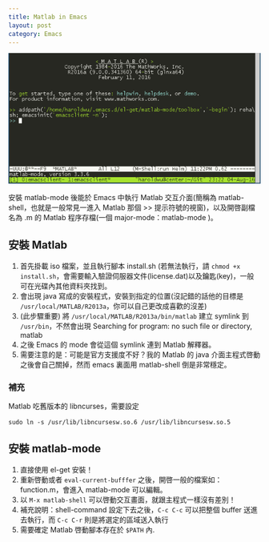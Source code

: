 ```yaml
---
title: Matlab in Emacs
layout: post
category: Emacs
---
```


![Matlab in Emacs](/assets/img/matlabemacs.png)

安裝 matlab-mode 後能於 Emacs 中執行 Matlab 交互介面(簡稱為 matlab-shell，也就是一般常見一進入 Matlab 那個 >> 提示符號的視窗)，以及開啓副檔名為 .m 的 Matlab 程序存檔(一個 major-mode：matlab-mode )。

## 安裝 Matlab

1. 首先掛載 iso 檔案，並且執行腳本 install.sh (若無法執行，請 `chmod +x install.sh`，會需要輸入驗證伺服器文件(license.dat)以及鑰匙(key)，一般可在光碟內其他資料夾找到。
2. 會出現 java 寫成的安裝程式，安裝到指定的位置(沒記錯的話他的目標是 `/usr/local/MATLAB/R2013a`，你可以自己更改成喜歡的沒差)
3. (此步驟重要) 將 `/usr/local/MATLAB/R2013a/bin/matlab` 建立 symlink 到 `/usr/bin`，不然會出現 Searching for program: no such file or directory, matlab
4. 之後 Emacs 的 mode 會從這個 symlink 連到 Matlab 解釋器。
5. 需要注意的是：可能是官方支援度不好？我的 Matlab 的 java 介面主程式啓動之後會自己關掉，然而 emacs 裏面用 matlab-shell 倒是非常穩定。

### 補充

Matlab 吃舊版本的 libncurses，需要設定

```shell
sudo ln -s /usr/lib/libncursesw.so.6 /usr/lib/libncursesw.so.5
```

## 安裝 matlab-mode

1. 直接使用 el-get 安裝！
2. 重新啓動或者 `eval-current-bufffer` 之後，開啓一般的檔案如：function.m，會進入 matlab-mode 可以編輯。
3. 以 `M-x matlab-shell` 可以啓動交互畫面，就跟主程式一樣沒有差別！
4. 補充說明：shell-command 設定下去之後，`C-c C-c` 可以把整個 buffer 送進去執行，而 `C-c C-r` 則是將選定的區域送入執行
5. 需要確定 Matlab 啓動腳本存在於 `$PATH` 內.
